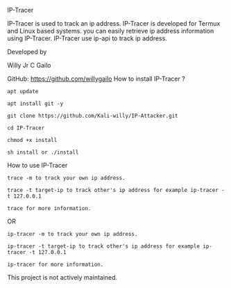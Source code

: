 IP-Tracer

IP-Tracer is used to track an ip address. IP-Tracer is developed for Termux and Linux based systems. you can easily retrieve ip address information using IP-Tracer. IP-Tracer use ip-api to track ip address.

Developed by

Willy Jr C Gailo

GitHub: https://github.com/willygailo
How to install IP-Tracer ?

    apt update

    apt install git -y

    git clone https://github.com/Kali-willy/IP-Attacker.git

    cd IP-Tracer

    chmod +x install

    sh install or ./install

How to use IP-Tracer

    trace -m to track your own ip address.

    trace -t target-ip to track other's ip address for example ip-tracer -t 127.0.0.1

    trace for more information.

OR

    ip-tracer -m to track your own ip address.

    ip-tracer -t target-ip to track other's ip address for example ip-tracer -t 127.0.0.1

    ip-tracer for more information.

This project is not actively maintained.
